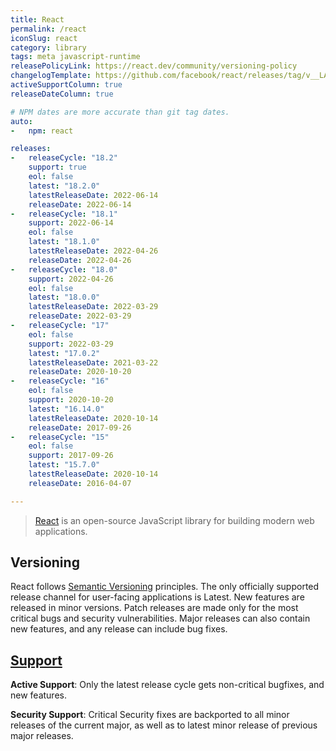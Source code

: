 ```yaml
---
title: React
permalink: /react
iconSlug: react
category: library
tags: meta javascript-runtime
releasePolicyLink: https://react.dev/community/versioning-policy
changelogTemplate: https://github.com/facebook/react/releases/tag/v__LATEST__
activeSupportColumn: true
releaseDateColumn: true

# NPM dates are more accurate than git tag dates.
auto:
-   npm: react

releases:
-   releaseCycle: "18.2"
    support: true
    eol: false
    latest: "18.2.0"
    latestReleaseDate: 2022-06-14
    releaseDate: 2022-06-14
-   releaseCycle: "18.1"
    support: 2022-06-14
    eol: false
    latest: "18.1.0"
    latestReleaseDate: 2022-04-26
    releaseDate: 2022-04-26
-   releaseCycle: "18.0"
    support: 2022-04-26
    eol: false
    latest: "18.0.0"
    latestReleaseDate: 2022-03-29
    releaseDate: 2022-03-29
-   releaseCycle: "17"
    eol: false
    support: 2022-03-29
    latest: "17.0.2"
    latestReleaseDate: 2021-03-22
    releaseDate: 2020-10-20
-   releaseCycle: "16"
    eol: false
    support: 2020-10-20
    latest: "16.14.0"
    latestReleaseDate: 2020-10-14
    releaseDate: 2017-09-26
-   releaseCycle: "15"
    eol: false
    support: 2017-09-26
    latest: "15.7.0"
    latestReleaseDate: 2020-10-14
    releaseDate: 2016-04-07

---
```


> [React](https://react.dev/) is an open-source JavaScript library for building modern web applications.

## Versioning

React follows [Semantic Versioning](https://semver.org/) principles. The only officially supported release channel for user-facing applications is Latest. New features are released in minor versions. Patch releases are made only for the most critical bugs and security vulnerabilities. Major releases can also contain new features, and any release can include bug fixes.

## [Support](https://github.com/reactjs/react.dev/issues/1745)

**Active Support**: Only the latest release cycle gets non-critical bugfixes, and new features.

**Security Support**: Critical Security fixes are backported to all minor releases of the current major, as well as to latest minor release of previous major releases.
